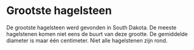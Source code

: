 # Grootste hagelsteen

De grootste hagelsteen werd gevonden in South Dakota. De meeste hagelstenen
komen niet eens de buurt van deze grootte. De gemiddelde diameter is maar één
centimeter. Niet alle hagelstenen zijn rond.
